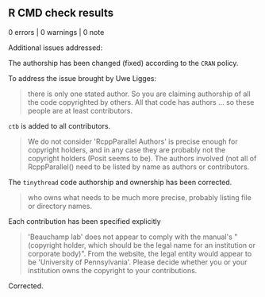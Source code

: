 ## R CMD check results

0 errors | 0 warnings | 0 note

Additional issues addressed:

The authorship has been changed (fixed) according to the `CRAN` policy. 

To address the issue brought by Uwe Ligges:

> there is only one stated author. So you are claiming authorship of all the code copyrighted by others.  All that code has authors ... so these people are at least contributors.

`ctb` is added to all contributors.

> We do not consider 'RcppParallel Authors' is precise enough for copyright holders, and in any case they are probably not the copyright holders (Posit seems to be).  The authors involved (not all of RcppParallel() need to be listed by name as authors or contributors.

The `tinythread` code authorship and ownership has been corrected.

> who owns what needs to be much more precise, probably listing file or directory names.

Each contribution has been specified explicitly

> 'Beauchamp lab' does not appear to comply with the manual's "(copyright holder, which should be the legal name for an institution or corporate body)". From the website, the legal entity would appear to be 'University of Pennsylvania'. Please decide whether you or your institution owns the copyright to your contributions.

Corrected. 
